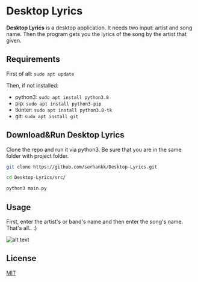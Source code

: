 
# Desktop Lyrics

**Desktop Lyrics** is a desktop application. It needs two input: artist and song name.
Then the program gets you the lyrics of the song by the artist that given.

## Requirements

First of all: `sudo apt update`

Then, if not installed: 
- python3: `sudo apt install python3.8`
- pip: `sudo apt install python3-pip`
- tkinter: `sudo apt install python3.8-tk`
- git: `sudo apt install git`

## Download&Run Desktop Lyrics

Clone the repo and run it via python3. Be sure that you are in the same folder with project folder.

```bash
git clone https://github.com/serhankk/Desktop-Lyrics.git
```
```bash
cd Desktop-Lyrics/src/
```
```bash
python3 main.py
```

## Usage
First, enter the artist's or band's name and then enter the song's name. That's all.. :)

![alt text](https://drive.google.com/file/d/1_lZVeerdrEqEokX0BkozQnGtxuKo5TCz/view?usp=sharing)


## License
[MIT](https://choosealicense.com/licenses/mit/)
